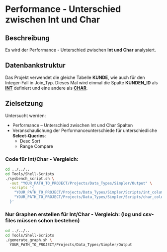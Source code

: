 # Performance - Unterschied zwischen Int und Char

## Beschreibung

Es wird der Performance - Unterschied zwischen **Int und Char** analysiert.

## Datenbankstruktur

Das Projekt verwendet die gleiche Tabelle **KUNDE**, wie auch für den Integer-Fall in Join_Typ.
Dieses Mal wird einmal die Spalte **KUNDEN_ID** als [**INT**](Scripts/int_column) definiert und eine andere als [**CHAR**](Scripts/char_column).

## Zielsetzung
Untersucht werden:
- Performance – Unterschied zwischen Int und Char Spalten
- Veranschaulichung der Performanceunterschiede für unterschiedliche **Select-Queries**:
  - Desc Sort
  - Range Compare

### Code für Int/Char - Vergleich:
```bash
cd ../../..
cd Tools/Shell-Scripts
./sysbench_script.sh \
  -out "YOUR_PATH_TO_PROJECT/Projects/Data_Types/Simpler/Output" \
  -scripts '{
    "YOUR_PATH_TO_PROJECT/Projects/Data_Types/Simpler/Scripts/int_column": {},
    "YOUR_PATH_TO_PROJECT/Projects/Data_Types/Simpler/Scripts/char_column": {}
  }'
```

### Nur Graphen erstellen für Int/Char - Vergleich: (log und csv- files müssen schon bestehen)
```bash
cd ../../..
cd Tools/Shell-Scripts
./generate_graph.sh \
  YOUR_PATH_TO_PROJECT/Projects/Data_Types/Simpler/Output
```
